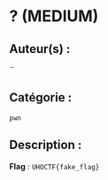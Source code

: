 # ? (MEDIUM)

## Auteur(s) :

``

## Catégorie : 

`pwn`

## Description :


**Flag** : `UHOCTF{fake_flag}`
